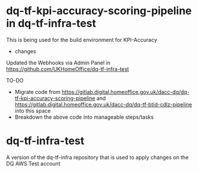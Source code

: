 # dq-tf-kpi-accuracy-scoring-pipeline in dq-tf-infra-test
This is being used for the build environment for KPI-Accuracy

- changes

Updated the Webhooks via Admin Panel in https://github.com/UKHomeOffice/dq-tf-infra-test

TO-DO

* Migrate code from  https://gitlab.digital.homeoffice.gov.uk/dacc-dq/dq-tf-kpi-accuracy-scoring-pipeline and https://gitlab.digital.homeoffice.gov.uk/dacc-dq/dq-tf-btid-cdlz-pipeline into this space
* Breakdown the above code into manageable steps/tasks

# dq-tf-infra-test
A version of the dq-tf-infra repository that is used to apply changes on the DQ AWS Test account

